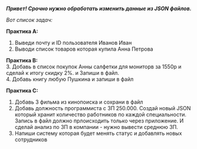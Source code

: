 ***Привет! Срочно нужно обработать изменить данные из JSON файлов.***



*Вот список задач:*

**Практика А:** 
1. Выведи почту и ID пользователя Иванов Иван
2. Выводи список товаров которая купила Анна Петрова

**Практика В:**  
3. Добавь в список покупок Анны салфетки для мониторв за 1550р и сделай к итогу скидку 2%. и Запиши  в файл.  
4. Добавь книгу любую Пушкина и запиши в файл


**Практика С:**
1. Добавь 3 фильма из кинопоиска и сохрани в файл 
2. Добавь должность программиста с ЗП 250.000.
Создай новый JSON который хранит количество работников по каждой специальности. Запись в файл должно прлоисходить только через приложение.
И сделай анализ по ЗП в компании - нужно вывести среднюю ЗП.
3. Напиши систему которая будет менять статус и добавлять новых сотрудников
